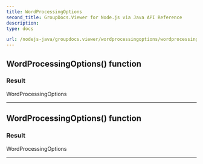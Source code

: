 ```yaml
---
title: WordProcessingOptions
second_title: GroupDocs.Viewer for Node.js via Java API Reference
description: 
type: docs

url: /nodejs-java/groupdocs.viewer/wordprocessingoptions/wordprocessingoptions/
---
```


## WordProcessingOptions() function


### Result
WordProcessingOptions


---


## WordProcessingOptions() function


### Result
WordProcessingOptions


---


